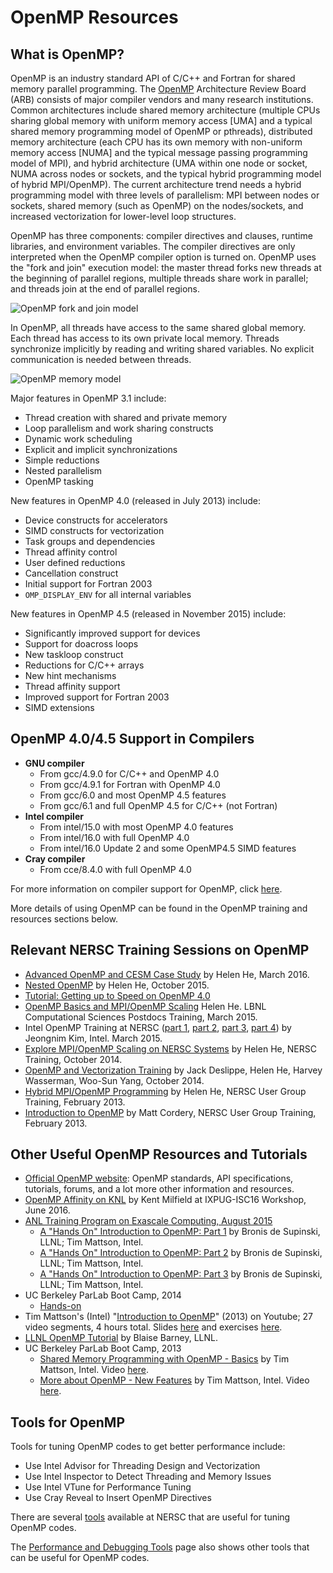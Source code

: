 # OpenMP Resources

## What is OpenMP?


OpenMP is an industry standard API of C/C++ and Fortran for shared memory
parallel programming. The [OpenMP](http://openmp.org/) Architecture Review
Board (ARB) consists of major compiler vendors and many research institutions.
Common architectures include shared memory architecture (multiple CPUs sharing
global memory with uniform memory access [UMA] and a typical shared memory
programming model of OpenMP or pthreads), distributed memory architecture (each
CPU has its own memory with non-uniform memory access [NUMA] and the typical
message passing programming model of MPI), and hybrid architecture (UMA within
one node or socket, NUMA across nodes or sockets, and the typical hybrid
programming model of hybrid MPI/OpenMP). The current architecture trend needs a
hybrid programming model with three levels of parallelism: MPI between nodes or
sockets, shared memory (such as OpenMP) on the nodes/sockets, and increased
vectorization for lower-level loop structures.

OpenMP has three components: compiler directives and clauses, runtime
libraries, and environment variables. The compiler directives are only
interpreted when the OpenMP compiler option is turned on. OpenMP uses the "fork
and join" execution model: the master thread forks new threads at the beginning
of parallel regions, multiple threads share work in parallel; and threads join
at the end of parallel regions.

<img style="float: center;" alt="OpenMP fork and join model" src="../../../../img/OpenMPforkjoin.png">

In OpenMP, all threads have access to the same shared global memory. Each
thread has access to its own private local memory. Threads synchronize
implicitly by reading and writing shared variables. No explicit communication
is needed between threads.

<img style="float: center;" alt="OpenMP memory model" src="../../../../img/OpenMPmemorymodel.png">

Major features in OpenMP 3.1 include:

* Thread creation with shared and private memory
* Loop parallelism and work sharing constructs
* Dynamic work scheduling
* Explicit and implicit synchronizations
* Simple reductions
* Nested parallelism
* OpenMP tasking

New features in OpenMP 4.0 (released in July 2013) include:

* Device constructs for accelerators
* SIMD constructs for vectorization
* Task groups and dependencies
* Thread affinity control
* User defined reductions
* Cancellation construct
* Initial support for Fortran 2003
* `OMP_DISPLAY_ENV` for all internal variables

New features in OpenMP 4.5 (released in November 2015) include:

* Significantly improved support for devices
* Support for doacross loops
* New taskloop construct
* Reductions for C/C++ arrays
* New hint mechanisms
* Thread affinity support
* Improved support for Fortran 2003
* SIMD extensions

## OpenMP 4.0/4.5 Support in Compilers

* **GNU compiler**
    * From gcc/4.9.0 for C/C++ and OpenMP 4.0
    * From gcc/4.9.1 for Fortran with OpenMP 4.0
    * From gcc/6.0 and most OpenMP 4.5 features
    * From gcc/6.1 and full OpenMP 4.5 for C/C++ (not Fortran)
* **Intel compiler**
    * From intel/15.0 with most OpenMP 4.0 features
    * From intel/16.0 with full OpenMP 4.0
    * From intel/16.0 Update 2 and some OpenMP4.5 SIMD features
* **Cray compiler**
    * From cce/8.4.0 with full OpenMP 4.0

For more information on compiler support for OpenMP, click
[here](http://openmp.org/wp/openmp-compilers/).

More details of using OpenMP can be found in the OpenMP training and resources
sections below.

## Relevant NERSC Training Sessions on OpenMP

* [Advanced OpenMP and CESM Case Study](http://www.nersc.gov/users/training/events/advanced-openmp-training-february-4-2016/)
  by Helen He, March 2016.
* [Nested OpenMP](http://www.nersc.gov/assets/Uploads/Nested-OpenMP-NUG-20151008.pdf)
  by Helen He, October 2015.
* [Tutorial: Getting up to Speed on OpenMP 4.0](http://www.nersc.gov/users/training/events/tutorial-getting-up-to-speed-on-openmp-4-0/)
* [OpenMP Basics and MPI/OpenMP Scaling](http://www.nersc.gov/assets/pubs_presos/hybridMPIOpenMP20150323.pdf)
  Helen He. LBNL Computational Sciences Postdocs Training, March 2015.
* Intel OpenMP Training at NERSC ([part 1](http://www.nersc.gov/assets/For-Users/N8/0IntelThreadingIntroduction.pdf),
  [part 2](http://www.nersc.gov/assets/For-Users/N8/1IntelThreadingMIC-OpenMP.pdf),
  [part 3](http://www.nersc.gov/assets/For-Users/N8/2IntelMultiLevelOpenMP.pdf),
  [part 4](http://www.nersc.gov/assets/For-Users/N8/3IntelThreadingEMGeoPARSEC.pdf))
  by Jeongnim Kim, Intel.  March 2015.
* [Explore MPI/OpenMP Scaling on NERSC Systems](http://www.nersc.gov/assets/Training-Materials/NERSC-HybridMpiOpenmpOct2014.pdf)
  by Helen He, NERSC Training, October 2014.
* [OpenMP and Vectorization Training](http://www.nersc.gov/assets/Training-Materials/NERSC-VectorTrainingOct2014.pdf)
  by Jack Deslippe, Helen He, Harvey Wasserman, Woo-Sun Yang, October 2014.
* [Hybrid MPI/OpenMP Programming](http://www.nersc.gov/assets/Uploads/NUG2013hybridMPIOpenMP2.pdf)
  by Helen He,  NERSC User Group Training, February 2013.
* [Introduction to OpenMP](http://www.nersc.gov/assets/Uploads/IntroToOpenMP.pdf)
  by Matt Cordery, NERSC User Group Training, February 2013.

## Other Useful OpenMP Resources and Tutorials

* [Official OpenMP website](http://www.openmp.org/): OpenMP standards, API
  specifications, tutorials, forums, and a lot more other information and
  resources.
* [OpenMP Affinity on KNL](http://www.nersc.gov/assets/26-TACC-milfeld-OpenMP-Affinity-on-KNL.pdf)
  by Kent Milfield at IXPUG-ISC16 Workshop, June 2016.
* [ANL Training Program on Exascale Computing, August 2015](https://www.youtube.com/playlist?list=PLGj2a3KTwhRZR9yvRG2f3F7svgYYs2GSa)
    * [A "Hands On" Introduction to OpenMP: Part 1](https://www.youtube.com/watch?v=4MiXzs0d1eE&list=PLGj2a3KTwhRZR9yvRG2f3F7svgYYs2GSa&index=43)
      by Bronis de Supinski, LLNL; Tim Mattson, Intel.
    * [A "Hands On" Introduction to OpenMP: Part 2](https://www.youtube.com/watch?v=CzzFLj9P-hw&list=PLGj2a3KTwhRZR9yvRG2f3F7svgYYs2GSa&index=44)
      by Bronis de Supinski, LLNL; Tim Mattson, Intel.
    * [A "Hands On" Introduction to OpenMP: Part 3](https://www.youtube.com/watch?v=cAJ-JD8eef4&list=PLGj2a3KTwhRZR9yvRG2f3F7svgYYs2GSa&index=45)
      by Bronis de Supinski, LLNL; Tim Mattson, Intel.
 * UC Berkeley ParLab Boot Camp, 2014
    * [Hands-on](http://bebop.cs.berkeley.edu/bootcamp2014/index.html)
 * Tim Mattson's (Intel) "[Introduction to OpenMP](https://www.youtube.com/playlist?list=PLLX-Q6B8xqZ8n8bwjGdzBJ25X2utwnoEG)"
   (2013) on Youtube; 27 video segments, 4 hours total. Slides
   [here](http://openmp.org/mp-documents/Intro_To_OpenMP_Mattson.pdf) and
   exercises [here](http://openmp.org/mp-documents/Mattson_OMP_exercises.zip).
 * [LLNL OpenMP Tutorial](https://computing.llnl.gov/tutorials/openMP/)
   by Blaise Barney, LLNL.
 * UC Berkeley ParLab Boot Camp, 2013
    * [Shared Memory Programming with OpenMP - Basics](http://parlab.eecs.berkeley.edu/sites/all/parlab/files/openmp_basics_0.pdf)
      by Tim Mattson, Intel. Video
      [here](http://www.youtube.com/watch?v=fn2VAUSw6cI&list=PLYTiwx6hV33s0-gysyoIjTiovkIuzoyMg&index=3).
    * [More about OpenMP - New Features](http://parlab.eecs.berkeley.edu/sites/all/parlab/files/openmp_newer_features_0.pdf)
      by Tim Mattson, Intel. Video
      [here](https://www.youtube.com/watch?v=fn2VAUSw6cI&list=PLYTiwx6hV33s0-gysyoIjTiovkIuzoyMg&index=3#t=85m20s).

## Tools for OpenMP

Tools for tuning OpenMP codes to get better performance include:

* Use Intel Advisor for Threading Design and Vectorization
* Use Intel Inspector to Detect Threading and Memory Issues
* Use Intel VTune for Performance Tuning
* Use Cray Reveal to Insert OpenMP Directives

There are several [tools](openmp-tools.md) available at NERSC that are useful
for tuning OpenMP codes.

The [Performance and Debugging Tools](../../performance-debugging-tools/index.md)
page also shows other tools that can be useful for OpenMP codes.
